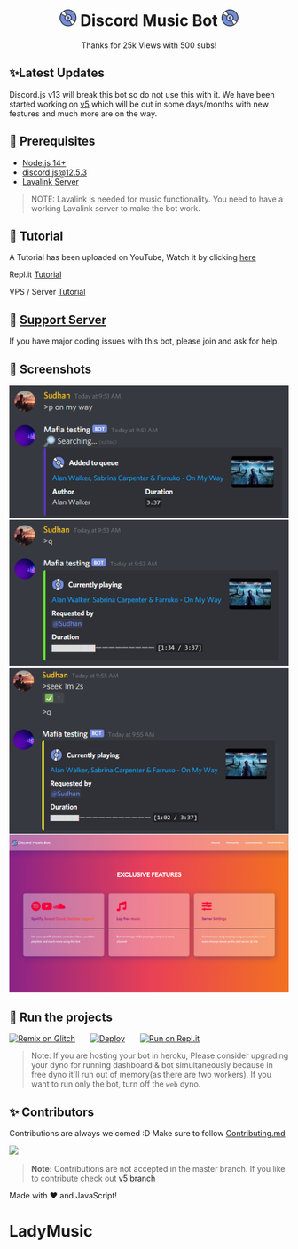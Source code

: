 <h1 align="center"><img src="./assets/logo.gif" width="30px"> Discord Music Bot <img src="./assets/logo.gif" width="30px"></h1>
<p align="center">Thanks for 25k Views with 500 subs!</p>

## ✨Latest Updates
Discord.js v13 will break this bot so do not use this with it. We have been started working on [v5](https://github.com/SudhanPlayz/Discord-MusicBot/tree/v5) which will be out in some days/months with new features and much more are on the way.

## 🚧 Prerequisites 

- [Node.js 14+](https://nodejs.org/en/download/)
- discord.js@12.5.3
- [Lavalink Server](https://github.com/freyacodes/Lavalink#server-configuration)

> NOTE: Lavalink is needed for music functionality. You need to have a working Lavalink server to make the bot work.

## 📝 Tutorial

A Tutorial has been uploaded on YouTube, Watch it by clicking [here](https://www.youtube.com/watch?v=p4lP96Tiv9s)

Repl.it [Tutorial](https://github.com/SudhanPlayz/Discord-MusicBot/wiki/Installation-on-Repl-it)

VPS / Server [Tutorial](https://github.com/SudhanPlayz/Discord-MusicBot/wiki/Installation-on-a-Linux-server)

## 📝 [Support Server](https://discord.gg/sbySMS7m3v)

If you have major coding issues with this bot, please join and ask for help.

## 📸 Screenshots

<div align="left"><img src="/assets/Screenshot_1.png"></div><div align="center"><img src="/assets/Screenshot_2.png"></div><div align="right"><img src="/assets/Screenshot_3.png"></div>

<div align="center"><img src="/assets/features.png"></div>

## 💨 Run the projects

[![Remix on Glitch](https://cdn.glitch.com/2703baf2-b643-4da7-ab91-7ee2a2d00b5b%2Fremix-button.svg)](https://glitch.com/edit/#!/import/github/SudhanPlayz/Discord-MusicBot)&nbsp;&nbsp;&nbsp;&nbsp;&nbsp;&nbsp;
[![Deploy](https://www.herokucdn.com/deploy/button.svg)](https://heroku.com/deploy?template=https://github.com/SudhanPlayz/Discord-MusicBot)&nbsp;&nbsp;&nbsp;&nbsp;&nbsp;&nbsp;
[![Run on Repl.it](https://repl.it/badge/github/SudhanPlayz/Discord-MusicBot)](https://repl.it/github/SudhanPlayz/Discord-MusicBot)
> Note: If you are hosting your bot in heroku, Please consider upgrading your dyno for running dashboard & bot simultaneously because in free dyno it'll run out of memory(as there are two workers). If you want to run only the bot, turn off the `web` dyno.

## ✨ Contributors

Contributions are always welcomed :D Make sure to follow [Contributing.md](/CONTRIBUTING.md)

<a href="https://github.com/SudhanPlayz/Discord-MusicBot/graphs/contributors">
  <img src="https://contributors-img.web.app/image?repo=SudhanPlayz/Discord-MusicBot" />
</a>

> **Note:** Contributions are not accepted in the master branch. If you like to contribute check out [v5 branch](https://github.com/SudhanPlayz/Discord-MusicBot/tree/v5)

Made with :heart: and JavaScript!
# LadyMusic
